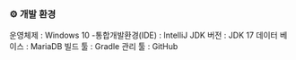 ### ⚙ 개발 환경

운영체제 : Windows 10 -통합개발환경(IDE) : IntelliJ
JDK 버전 : JDK 17
데이터 베이스 : MariaDB
빌드 툴 : Gradle
관리 툴 : GitHub
